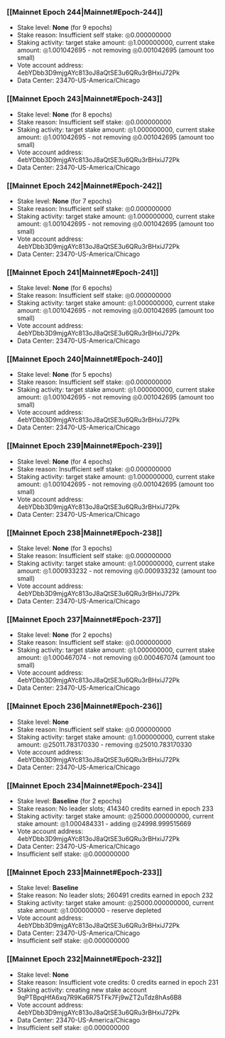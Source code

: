 ### [[Mainnet Epoch 244|Mainnet#Epoch-244]]
* Stake level: **None** (for 9 epochs)
* Stake reason: Insufficient self stake: ◎0.000000000
* Staking activity: target stake amount: ◎1.000000000, current stake amount: ◎1.001042695 - not removing ◎0.001042695 (amount too small)
* Vote account address: 4ebYDbb3D9mjgAYc813oJ8aQtSE3u6QRu3rBHxiJ72Pk
* Data Center: 23470-US-America/Chicago
### [[Mainnet Epoch 243|Mainnet#Epoch-243]]
* Stake level: **None** (for 8 epochs)
* Stake reason: Insufficient self stake: ◎0.000000000
* Staking activity: target stake amount: ◎1.000000000, current stake amount: ◎1.001042695 - not removing ◎0.001042695 (amount too small)
* Vote account address: 4ebYDbb3D9mjgAYc813oJ8aQtSE3u6QRu3rBHxiJ72Pk
* Data Center: 23470-US-America/Chicago
### [[Mainnet Epoch 242|Mainnet#Epoch-242]]
* Stake level: **None** (for 7 epochs)
* Stake reason: Insufficient self stake: ◎0.000000000
* Staking activity: target stake amount: ◎1.000000000, current stake amount: ◎1.001042695 - not removing ◎0.001042695 (amount too small)
* Vote account address: 4ebYDbb3D9mjgAYc813oJ8aQtSE3u6QRu3rBHxiJ72Pk
* Data Center: 23470-US-America/Chicago
### [[Mainnet Epoch 241|Mainnet#Epoch-241]]
* Stake level: **None** (for 6 epochs)
* Stake reason: Insufficient self stake: ◎0.000000000
* Staking activity: target stake amount: ◎1.000000000, current stake amount: ◎1.001042695 - not removing ◎0.001042695 (amount too small)
* Vote account address: 4ebYDbb3D9mjgAYc813oJ8aQtSE3u6QRu3rBHxiJ72Pk
* Data Center: 23470-US-America/Chicago
### [[Mainnet Epoch 240|Mainnet#Epoch-240]]
* Stake level: **None** (for 5 epochs)
* Stake reason: Insufficient self stake: ◎0.000000000
* Staking activity: target stake amount: ◎1.000000000, current stake amount: ◎1.001042695 - not removing ◎0.001042695 (amount too small)
* Vote account address: 4ebYDbb3D9mjgAYc813oJ8aQtSE3u6QRu3rBHxiJ72Pk
* Data Center: 23470-US-America/Chicago
### [[Mainnet Epoch 239|Mainnet#Epoch-239]]
* Stake level: **None** (for 4 epochs)
* Stake reason: Insufficient self stake: ◎0.000000000
* Staking activity: target stake amount: ◎1.000000000, current stake amount: ◎1.001042695 - not removing ◎0.001042695 (amount too small)
* Vote account address: 4ebYDbb3D9mjgAYc813oJ8aQtSE3u6QRu3rBHxiJ72Pk
* Data Center: 23470-US-America/Chicago
### [[Mainnet Epoch 238|Mainnet#Epoch-238]]
* Stake level: **None** (for 3 epochs)
* Stake reason: Insufficient self stake: ◎0.000000000
* Staking activity: target stake amount: ◎1.000000000, current stake amount: ◎1.000933232 - not removing ◎0.000933232 (amount too small)
* Vote account address: 4ebYDbb3D9mjgAYc813oJ8aQtSE3u6QRu3rBHxiJ72Pk
* Data Center: 23470-US-America/Chicago
### [[Mainnet Epoch 237|Mainnet#Epoch-237]]
* Stake level: **None** (for 2 epochs)
* Stake reason: Insufficient self stake: ◎0.000000000
* Staking activity: target stake amount: ◎1.000000000, current stake amount: ◎1.000467074 - not removing ◎0.000467074 (amount too small)
* Vote account address: 4ebYDbb3D9mjgAYc813oJ8aQtSE3u6QRu3rBHxiJ72Pk
* Data Center: 23470-US-America/Chicago
### [[Mainnet Epoch 236|Mainnet#Epoch-236]]
* Stake level: **None**
* Stake reason: Insufficient self stake: ◎0.000000000
* Staking activity: target stake amount: ◎1.000000000, current stake amount: ◎25011.783170330 - removing ◎25010.783170330
* Vote account address: 4ebYDbb3D9mjgAYc813oJ8aQtSE3u6QRu3rBHxiJ72Pk
* Data Center: 23470-US-America/Chicago
### [[Mainnet Epoch 234|Mainnet#Epoch-234]]
* Stake level: **Baseline** (for 2 epochs)
* Stake reason: No leader slots; 414340 credits earned in epoch 233
* Staking activity: target stake amount: ◎25000.000000000, current stake amount: ◎1.000484331 - adding ◎24998.999515669
* Vote account address: 4ebYDbb3D9mjgAYc813oJ8aQtSE3u6QRu3rBHxiJ72Pk
* Data Center: 23470-US-America/Chicago
* Insufficient self stake: ◎0.000000000
### [[Mainnet Epoch 233|Mainnet#Epoch-233]]
* Stake level: **Baseline**
* Stake reason: No leader slots; 260491 credits earned in epoch 232
* Staking activity: target stake amount: ◎25000.000000000, current stake amount: ◎1.000000000 - reserve depleted
* Vote account address: 4ebYDbb3D9mjgAYc813oJ8aQtSE3u6QRu3rBHxiJ72Pk
* Data Center: 23470-US-America/Chicago
* Insufficient self stake: ◎0.000000000
### [[Mainnet Epoch 232|Mainnet#Epoch-232]]
* Stake level: **None**
* Stake reason: Insufficient vote credits: 0 credits earned in epoch 231
* Staking activity: creating new stake account 9qPTBpqHfA6xq7R9Ka6R75TFk7Fj9wZT2uTdz8hAs6B8
* Vote account address: 4ebYDbb3D9mjgAYc813oJ8aQtSE3u6QRu3rBHxiJ72Pk
* Data Center: 23470-US-America/Chicago
* Insufficient self stake: ◎0.000000000